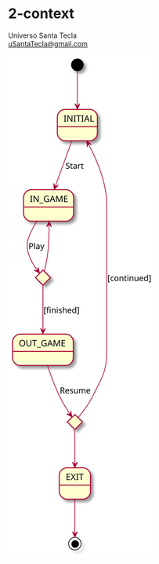 # 2-context
Universo Santa Tecla  
[uSantaTecla@gmail.com](mailto:uSantaTecla@gmail.com)  

![context](./context.svg)

